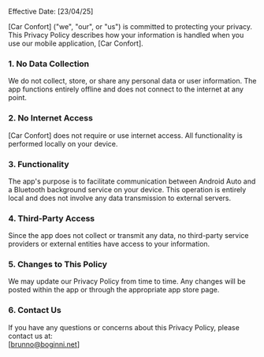 Effective Date: [23/04/25]

[Car Confort] ("we", "our", or "us") is committed to protecting your privacy. This Privacy Policy describes how your information is handled when you use our mobile application, [Car Confort].

### 1. **No Data Collection**
We do not collect, store, or share any personal data or user information. The app functions entirely offline and does not connect to the internet at any point.

### 2. **No Internet Access**
[Car Confort] does not require or use internet access. All functionality is performed locally on your device.

### 3. **Functionality**
The app's purpose is to facilitate communication between Android Auto and a Bluetooth background service on your device. This operation is entirely local and does not involve any data transmission to external servers.

### 4. **Third-Party Access**
Since the app does not collect or transmit any data, no third-party service providers or external entities have access to your information.

### 5. **Changes to This Policy**
We may update our Privacy Policy from time to time. Any changes will be posted within the app or through the appropriate app store page.

### 6. **Contact Us**
If you have any questions or concerns about this Privacy Policy, please contact us at:  
[brunno@boginni.net]

